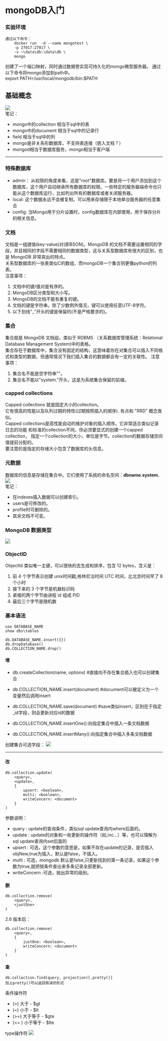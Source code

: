 # mongoDB入门
### 实验环境
    通过以下命令：
        docker run  -d --name mongotest \
        -p 27017:27017 \
        -v ~\data\db:\data\db \
        mongo
创建了一个端口映射，同时通过数据卷实现可持久化的mongo微型服务器。
通过 以下命令将mongo添加到path中。<br>
export PATH=/usr/local/mongodb/bin:$PATH

## 基础概念
![](http://chuantu.biz/t6/338/1530758357x1822614020.png)
<br>
笔记：
* mongo中的collection 相当于sql中的表
* mongo中的document 相当于sql中的记录行
* field 相当于sql中的列
* mongo是非关系形数据库，不支持表连接（嵌入文档？）
* mongod相当于数据库服务，mongo相当于客户端
***

### 特殊数据库
* admin： 从权限的角度来看，这是"root"数据库。要是将一个用户添加到这个数据库，这个用户自动继承所有数据库的权限。一些特定的服务器端命令也只能从这个数据库运行，比如列出所有的数据库或者关闭服务器。
* local: 这个数据永远不会被复制，可以用来存储限于本地单台服务器的任意集合
* config: 当Mongo用于分片设置时，config数据库在内部使用，用于保存分片的相关信息。

### 文档
文档是一组键值(key-value)对(即BSON)。MongoDB 的文档不需要设置相同的字段，并且相同的字段不需要相同的数据类型，这与关系型数据库有很大的区别，也是 MongoDB 非常突出的特点。
<br>
关系型数据库的一张表类似C的数组，而mongoDB一个集合则更像python的列表。
<br>
注意事项：
1. 文档中的键/值对是有序的。
2. MongoDB区分类型和大小写。
3. MongoDB的文档不能有重复的键。
4. 文档的键是字符串。除了少数例外情况，键可以使用任意UTF-8字符。
5. 以下划线"_"开头的键是保留的(不是严格要求的)。

### 集合
集合就是 MongoDB 文档组，类似于 RDBMS （关系数据库管理系统：Relational Database Management System)中的表格。<br>
集合存在于数据库中，集合没有固定的结构，这意味着你在对集合可以插入不同格式和类型的数据，但通常情况下我们插入集合的数据都会有一定的关联性。
注意事项：
1. 集合名不能是空字符串""。
2. 集合名不能以"system."开头，这是为系统集合保留的前缀。

### capped collections
Capped collections 就是固定大小的collection。
<br>
它有很高的性能以及队列过期的特性(过期按照插入的顺序). 有点和 "RRD" 概念类似。
<br>
Capped collections是高性能自动的维护对象的插入顺序。它非常适合类似记录日志的功能 和标准的collection不同，你必须要显式的创建一个capped collection， 指定一个collection的大小，单位是字节。collection的数据存储空间值提前分配的。
<br>
要注意的是指定的存储大小包含了数据库的头信息。

### 元数据
数据库的信息是存储在集合中。它们使用了系统的命名空间：**dbname.system.**
<img src=http://chuantu.biz/t6/338/1530759996x1822614020.png />
<br>
笔记：
* 在indexes插入数据可以创建索引。
* users是可修改的。
* profile时可删除的。
* 其余文档不可变。

### MongoDB 数据类型
<img src=http://chuantu.biz/t6/338/1530760156x1822614026.png />

### ObjectID
ObjectId 类似唯一主键，可以很快的去生成和排序，包含 12 bytes，含义是：
1. 前 4 个字节表示创建 unix时间戳,格林尼治时间 UTC 时间，比北京时间早了 8 个小时
2. 接下来的 3 个字节是机器标识码
3. 紧接的两个字节由进程 id 组成 PID
4. 最后三个字节是随机数

### 基本语法
    
    use DATABASE_NAME
    show dbs\tables

    db.DATABASE_NAME.insert({})
    db.dropDatabase()
    db.COLLECTION_NAME.drop()
    
    

#### 增
* db.createCollection(name, options) #直接向不存在集合插入也可以创建集合

* db.COLLECTION_NAME.insert(document) #document可以被定义为一个变量然后调用insert
* db.COLLECTION_NAME.save(document) #save类似insert，区别在于指定_id字段，则会更新对应id的数据
* db.COLLECTION_NAME.insertOne():向指定集合中插入一条文档数据
* db.COLLECTION_NAME.insertMany():向指定集合中插入多条文档数据

创建集合可选字段：
<img src=http://chuantu.biz/t6/338/1530770478x1822614020.png />
***
#### 改
    db.collection.update(
        <query>,
        <update>,
        {
            upsert: <boolean>,
            multi: <boolean>,
            writeConcern: <document>
        }
    )
    
参数说明：
* query : update的查询条件，类似sql update查询内where后面的。
* update : update的对象和一些更新的操作符（如$,$inc...）等，也可以理解为sql update查询内set后面的
* upsert : 可选，这个参数的意思是，如果不存在update的记录，是否插入objNew,true为插入，默认是false，不插入。
* multi : 可选，mongodb 默认是false,只更新找到的第一条记录，如果这个参数为true,就把按条件查出来多条记录全部更新。
* writeConcern :可选，抛出异常的级别。

#### 删
    db.collection.remove(
        <query>,
        <justOne>
    )
2.6 版本后：

    db.collection.remove(
        <query>,
        {
            justOne: <boolean>,
            writeConcern: <document>
        }
    )

#### 查
    db.collection.find(query, projection)[.pretty()]
    加上pretty()可以返回易读的形式

条件操作符
* (>) 大于 - $gt
* (<) 小于 - $lt
* (>=) 大于等于 - $gte
* (<= ) 小于等于 - $lte

type操作符
<img src=http://chuantu.biz/t6/338/1530772652x1822614026.png />
<br>



